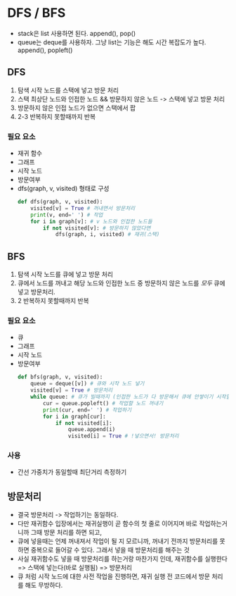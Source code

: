 # DFS / BFS
- stack은 list 사용하면 된다. append(), pop()
- queue는 deque를 사용하자. 그냥 list는 기능은 해도 시간 복잡도가 높다. append(), popleft()
## DFS
1. 탐색 시작 노드를 스택에 넣고 방문 처리
2. 스택 최상단 노드와 인접한 노드 && 방문하지 않은 노드 -> 스택에 넣고 방문 처리
3. 방문하지 않은 인접 노드가 없으면 스택에서 팝
4. 2-3 반복하지 못할때까지 반복
### 필요 요소
- 재귀 함수
- 그래프
- 시작 노드
- 방문여부
- dfs(graph, v, visited) 형태로 구성
    ```py
    def dfs(graph, v, visited):
        visited[v] = True # 꺼내면서 방문처리
        print(v, end=' ') # 작업
        for i in graph[v]: # v 노드와 인접한 노드들
            if not visited[v]: # 방문하지 않았다면
                dfs(graph, i, visited) # 재귀(스택)
    ```
## BFS
1. 탐색 시작 노드를 큐에 넣고 방문 처리
2. 큐에서 노드를 꺼내고 해당 노드와 인접한 노드 중 방문하지 않은 노드를 _모두_ 큐에 넣고 방문처리.
3. 2 반복하지 못할때까지 반복
### 필요 요소
- 큐
- 그래프
- 시작 노드
- 방문여부
    ```py
    def bfs(graph, v, visited):
        queue = deque([v]) # 큐와 시작 노드 넣기
        visited[v] = True # 방문처리
        while queue: # 큐가 빌때까지 (인접한 노드가 다 방문해서 큐에 안쌓이기 시작할때~)
            cur = queue.popleft() # 작업할 노드 꺼내기
            print(cur, end=' ') # 작업하기
            for i in graph[cur]:
                if not visited[i]:
                    queue.append(i)
                    visited[i] = True # !넣으면서! 방문처리
    ```
### 사용
- 간선 가중치가 동일할때 최단거리 측정하기

## 방문처리
- 결국 방문처리 -> 작업하기는 동일하다.
- 다만 재귀함수 입장에서는 재귀실행이 곧 함수의 첫 줄로 이어지며 바로 작업하는거니까 그때 방문 처리를 하면 되고,
- 큐에 넣을때는 언제 꺼내져서 작업이 될 지 모르니까, 꺼내기 전까지 방문처리를 못하면 중복으로 들어갈 수 있다. 그래서 넣을 때 방문처리를 해주는 것
- 사실 재귀함수도 넣을 때 방문처리를 하는거랑 마찬가지 인데, 재귀함수를 실행한다 => 스택에 넣는다(바로 실행됨) => 방문처리
- 큐 처럼 시작 노드에 대한 사전 작업을 진행하면, 재귀 실행 전 코드에서 방문 처리를 해도 무방하다.